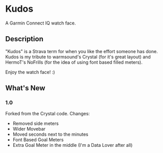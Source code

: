 # Kudos
A Garmin Connect IQ watch face.

## Description
"Kudos" is a Strava term for when you like the effort someone has done.
Kudos is my tribute to warmsound's Crystal (for it's great layout) and HermoT's NoFrills (for the idea of using font based filled meters). 

Enjoy the watch face! :)

## What's New

### 1.0
Forked from the Crystal code. 
Changes:
- Removed side meters
- Wider Movebar
- Moved seconds next to the minutes
- Font Based Goal Meters
- Extra Goal Meter in the middle (I'm a Data Lover after all) 